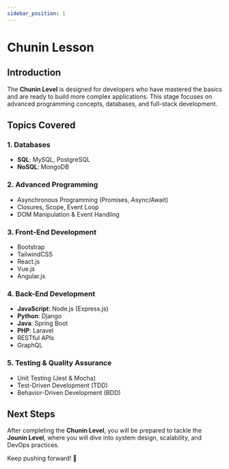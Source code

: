 ```yaml
---
sidebar_position: 1
---
```


# Chunin Lesson

## Introduction
The **Chunin Level** is designed for developers who have mastered the basics and are ready to build more complex applications. This stage focuses on advanced programming concepts, databases, and full-stack development.

## Topics Covered

### 1. Databases
- **SQL**: MySQL, PostgreSQL
- **NoSQL**: MongoDB

### 2. Advanced Programming
- Asynchronous Programming (Promises, Async/Await)
- Closures, Scope, Event Loop
- DOM Manipulation & Event Handling

### 3. Front-End Development
- Bootstrap
- TailwindCSS
- React.js
- Vue.js
- Angular.js

### 4. Back-End Development
- **JavaScript**: Node.js (Express.js)
- **Python**: Django
- **Java**: Spring Boot
- **PHP**: Laravel
- RESTful APIs
- GraphQL

### 5. Testing & Quality Assurance
- Unit Testing (Jest & Mocha)
- Test-Driven Development (TDD)
- Behavior-Driven Development (BDD)

## Next Steps
After completing the **Chunin Level**, you will be prepared to tackle the **Jounin Level**, where you will dive into system design, scalability, and DevOps practices.

Keep pushing forward! 🚀